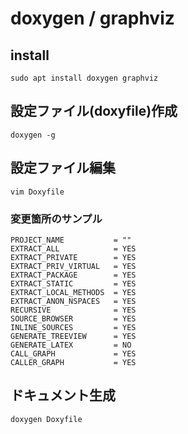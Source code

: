 # doxygen / graphviz

## install
```shell
sudo apt install doxygen graphviz
```

## 設定ファイル(doxyfile)作成
```shell
doxygen -g
```

## 設定ファイル編集
```shell
vim Doxyfile
```

### 変更箇所のサンプル
```
PROJECT_NAME           = ""
EXTRACT_ALL            = YES
EXTRACT_PRIVATE        = YES
EXTRACT_PRIV_VIRTUAL   = YES
EXTRACT_PACKAGE        = YES
EXTRACT_STATIC         = YES
EXTRACT_LOCAL_METHODS  = YES
EXTRACT_ANON_NSPACES   = YES
RECURSIVE              = YES
SOURCE_BROWSER         = YES
INLINE_SOURCES         = YES
GENERATE_TREEVIEW      = YES
GENERATE_LATEX         = NO
CALL_GRAPH             = YES
CALLER_GRAPH           = YES
```

## ドキュメント生成
```shell
doxygen Doxyfile
```
